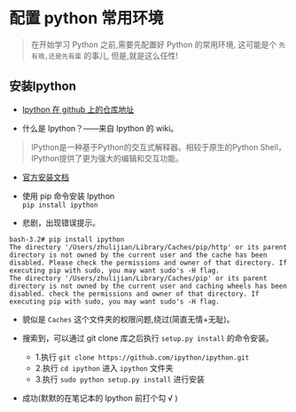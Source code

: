 # 配置 python 常用环境> 在开始学习 Python 之前,需要先配置好 Python 的常用环境, 这可能是个 `先有鳮,还是先有蛋` 的事儿, 但是,就是这么任性!## 安装Ipython- [Ipython 在 github 上的仓库地址](https://github.com/ipython/ipython)- 什么是 Ipython？——来自 Ipython 的 wiki。 > IPython是一种基于Python的交互式解释器。相较于原生的Python Shell，IPython提供了更为强大的编辑和交互功能。- [官方安装文档](http://ipython.org/install.html)- 使用 pip 命令安装 Ipython  `pip install ipython`- 悲剧，出现错误提示。````bash-3.2# pip install ipythonThe directory '/Users/zhulijian/Library/Caches/pip/http' or its parent directory is not owned by the current user and the cache has been disabled. Please check the permissions and owner of that directory. If executing pip with sudo, you may want sudo's -H flag.The directory '/Users/zhulijian/Library/Caches/pip' or its parent directory is not owned by the current user and caching wheels has been disabled. check the permissions and owner of that directory. If executing pip with sudo, you may want sudo's -H flag.````- 貌似是 `Caches` 这个文件夹的权限问题,绕过(简直无情+无耻)。- 搜索到，可以通过 git clone 库之后执行 `setup.py install` 的命令安装。    - 1.执行 `git clone https://github.com/ipython/ipython.git`    - 2.执行 `cd ipython` 进入 `ipython` 文件夹    - 3.执行 `sudo python setup.py install` 进行安装- 成功(默默的在笔记本的 Ipython 前打个勾 √ )